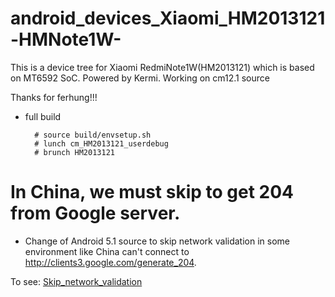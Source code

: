# android_devices_Xiaomi_HM2013121-HMNote1W-
This is a device tree for Xiaomi RedmiNote1W(HM2013121) which is based on MT6592 SoC. Powered by Kermi.
Working on cm12.1 source

  Thanks for ferhung!!!


* full build
        
        # source build/envsetup.sh
        # lunch cm_HM2013121_userdebug
        # brunch HM2013121


# In China, we must skip to get 204 from Google server.
  * Change of Android 5.1 source to skip network validation in some environment like China can't connect to http://clients3.google.com/generate_204. 

  To see: 
    [Skip_network_validation](http://github.com/ferhung/Skip_network_validation)
